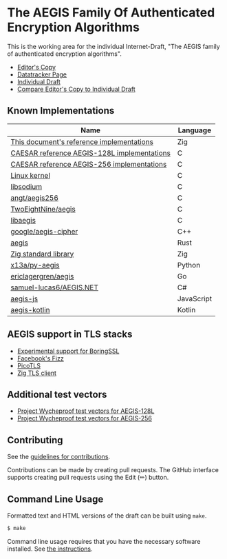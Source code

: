 # The AEGIS Family Of Authenticated Encryption Algorithms

This is the working area for the individual Internet-Draft, "The AEGIS family of authenticated encryption algorithms".

* [Editor's Copy](https://jedisct1.github.io/draft-aegis-aead/#go.draft-irtf-cfrg-aegis-aead.html)
* [Datatracker Page](https://datatracker.ietf.org/doc/draft-irtf-cfrg-aegis-aead)
* [Individual Draft](https://datatracker.ietf.org/doc/html/draft-irtf-cfrg-aegis-aead)
* [Compare Editor's Copy to Individual Draft](https://jedisct1.github.io/draft-aegis-aead/#go.draft-irtf-cfrg-aegis-aead.diff)


## Known Implementations

| Name                                                                                                                          | Language   |
| ----------------------------------------------------------------------------------------------------------------------------- | ---------- |
| [This document's reference implementations](https://github.com/jedisct1/draft-aegis-aead/tree/main/reference-implementations) | Zig        |
| [CAESAR reference AEGIS-128L implementations](https://github.com/jedisct1/supercop/tree/master/crypto_aead/aegis128l)         | C          |
| [CAESAR reference AEGIS-256 implementations](https://github.com/jedisct1/supercop/tree/master/crypto_aead/aegis256)           | C          |
| [Linux kernel](https://cregit.linuxsources.org/code/5.0/arch/x86/crypto/aegis128l-aesni-glue.c.html)                          | C          |
| [libsodium](https://libsodium.org)                                                                                            | C          |
| [angt/aegis256](https://github.com/angt/aegis256)                                                                             | C          |
| [TwoEightNine/aegis](https://github.com/TwoEightNine/aegis)                                                                   | C          |
| [libaegis](https://github.com/jedisct1/libaegis)                                                                              | C          |
| [google/aegis-cipher](https://github.com/google/aegis_cipher)                                                                 | C++        |
| [aegis](https://crates.io/crates/aegis)                                                                                       | Rust       |
| [Zig standard library](https://github.com/ziglang/zig/blob/master/lib/std/crypto/aegis.zig)                                   | Zig        |
| [x13a/py-aegis](https://github.com/x13a/py-aegis)                                                                             | Python     |
| [ericlagergren/aegis](https://github.com/ericlagergren/aegis)                                                                 | Go         |
| [samuel-lucas6/AEGIS.NET](https://github.com/samuel-lucas6/AEGIS.NET)                                                         | C#         |
| [aegis-js](https://github.com/psve/aegis-js)                                                                                  | JavaScript |
| [aegis-kotlin](https://github.com/psve/aegis-kotlin)                                                                          | Kotlin     |

## AEGIS support in TLS stacks

- [Experimental support for BoringSSL](https://github.com/jedisct1/boringssl/tree/aegis)
- [Facebook's Fizz](https://github.com/facebookincubator/fizz)
- [PicoTLS](https://github.com/h2o/picotls)
- [Zig TLS client](https://ziglang.org/documentation/master/std/#A;std:crypto.tls.CipherSuite)

## Additional test vectors

* [Project Wycheproof test vectors for AEGIS-128L](https://github.com/google/wycheproof/blob/master/testvectors/aegis128L_test.json)
* [Project Wycheproof test vectors for AEGIS-256](https://github.com/google/wycheproof/blob/master/testvectors/aegis256_test.json)

## Contributing

See the
[guidelines for contributions](https://github.com/jedisct1/draft-aegis-aead/blob/main/CONTRIBUTING.md).

Contributions can be made by creating pull requests.
The GitHub interface supports creating pull requests using the Edit (✏) button.


## Command Line Usage

Formatted text and HTML versions of the draft can be built using `make`.

```sh
$ make
```

Command line usage requires that you have the necessary software installed.  See
[the instructions](https://github.com/martinthomson/i-d-template/blob/main/doc/SETUP.md).

